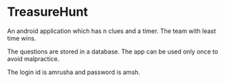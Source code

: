 # TreasureHunt

An android application which has n clues and a timer. The team with least time wins.

The questions are stored in a database.
The app can be used only once to avoid malpractice.

The login id is amrusha and password is amsh.

